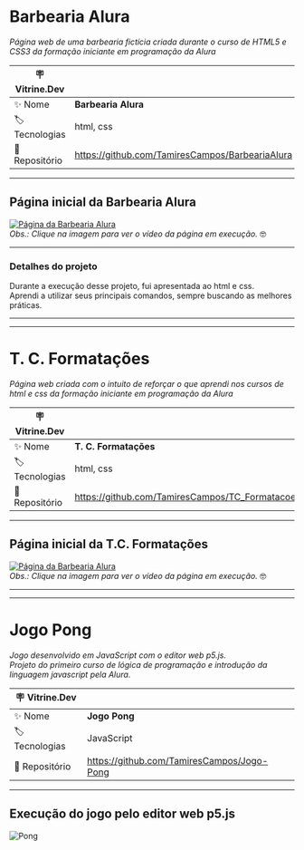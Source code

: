 # Barbearia Alura

*Página web de uma barbearia fictícia criada durante o curso de HTML5 e CSS3 da formação iniciante em programação da Alura*

| :placard: Vitrine.Dev |     |
| -------------  | --- |
| :sparkles: Nome        | **Barbearia Alura**
| :label: Tecnologias | html, css
| :rocket: Repositório | https://github.com/TamiresCampos/BarbeariaAlura  

****  

## Página inicial da Barbearia Alura
[![Página da Barbearia Alura](https://img.youtube.com/vi/vhdn9b3D4vE/0.jpg)](https://www.youtube.com/watch?v=vhdn9b3D4vE#vitrinedev)  
*Obs.: Clique na imagem para ver o vídeo da página em execução.* :nerd_face:

****
### Detalhes do projeto

Durante a execução desse projeto, fui apresentada ao html e css.  
Aprendi a utilizar seus principais comandos, sempre buscando as melhores práticas.  

****  
****  

# T. C. Formatações  
*Página web criada com o intuito de reforçar o que aprendi nos cursos de html e css da formação iniciante em programação da Alura*  

| :placard: Vitrine.Dev |     |
| -------------  | --- |
| :sparkles: Nome        | **T. C. Formatações**
| :label: Tecnologias | html, css
| :rocket: Repositório | https://github.com/TamiresCampos/TC_Formatacoes  

**** 
## Página inicial da T.C. Formatações
[![Página da Barbearia Alura](https://img.youtube.com/vi/59F-YGER3uM/0.jpg)](https://www.youtube.com/watch?v=59F-YGER3uM#vitrinedev)  
*Obs.: Clique na imagem para ver o vídeo da página em execução.* :nerd_face:  

****  
****  

# Jogo Pong  
*Jogo desenvolvido em JavaScript com o editor web p5.js.  
Projeto do primeiro curso de lógica de programação e introdução da linguagem javascript pela Alura.*  

| :placard: Vitrine.Dev |     |
| -------------  | --- |
| :sparkles: Nome        | **Jogo Pong**
| :label: Tecnologias | JavaScript
| :rocket: Repositório | https://github.com/TamiresCampos/Jogo-Pong  

****
## Execução do jogo pelo editor web p5.js
![Pong](https://user-images.githubusercontent.com/86023712/203649653-f5e7799b-bbf2-4bf9-a285-26fe741124e6.gif#vitrinedev)

